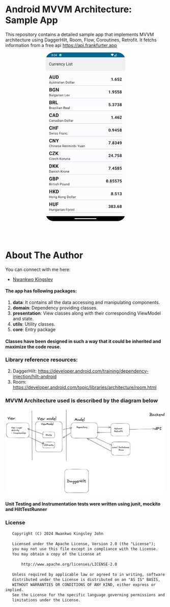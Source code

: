 # Android MVVM Architecture: Sample App

This repository contains a detailed sample app that implements MVVM architecture using DaggerHilt, Room, Flow, Coroutines, Retrofit. It fetchs information from a free api https://api.frankfurter.app
<p align="center">
  <img src="https://raw.githubusercontent.com/sirKings/android-mvvm/main/mvvm_screenshot.png" width="250">
</p>
<br>
<br>

# About The Author
You can connect with me here:
* [Nwankwo Kingsley](https://www.linkedin.com/in/kingsley-nwankwo-111b5271)

#### The app has following packages:
1. **data**: It contains all the data accessing and manipulating components.
2. **domain**: Dependency providing classes.
3. **presentation**: View classes along with their corresponding ViewModel and state.
4. **utils**: Utility classes.
5. **core**: Entry package

#### Classes have been designed in such a way that it could be inherited and maximize the code reuse.

### Library reference resources:
2. DaggerHilt: https://developer.android.com/training/dependency-injection/hilt-android
7. Room: https://developer.android.com/topic/libraries/architecture/room.html

### MVVM Architecture used is described by the diagram below
<img src="https://raw.githubusercontent.com/sirKings/android-mvvm/main/mvvm.png">

#### Unit Testing and Instrumentation tests were written using junit, mockito and HiltTestRunner



### License
```
   Copyright (C) 2024 Nwankwo Kingsley John

   Licensed under the Apache License, Version 2.0 (the "License");
   you may not use this file except in compliance with the License.
   You may obtain a copy of the License at

       http://www.apache.org/licenses/LICENSE-2.0

   Unless required by applicable law or agreed to in writing, software
   distributed under the License is distributed on an "AS IS" BASIS,
   WITHOUT WARRANTIES OR CONDITIONS OF ANY KIND, either express or implied.
   See the License for the specific language governing permissions and
   limitations under the License.
```
